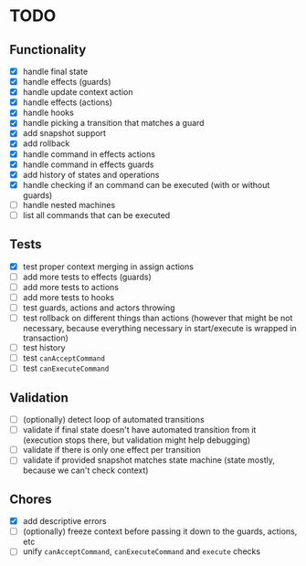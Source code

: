 # TODO

## Functionality

- [x] handle final state
- [x] handle effects (guards)
- [x] handle update context action
- [x] handle effects (actions)
- [x] handle hooks
- [x] handle picking a transition that matches a guard
- [x] add snapshot support
- [x] add rollback
- [x] handle command in effects actions
- [x] handle command in effects guards
- [x] add history of states and operations
- [x] handle checking if an command can be executed (with or without guards)
- [ ] handle nested machines
- [ ] list all commands that can be executed

## Tests

- [x] test proper context merging in assign actions
- [ ] add more tests to effects (guards)
- [ ] add more tests to actions
- [ ] add more tests to hooks
- [ ] test guards, actions and actors throwing
- [ ] test rollback on different things than actions (however that might be not necessary, because everything necessary in start/execute is wrapped in transaction)
- [ ] test history
- [ ] test `canAcceptCommand`
- [ ] test `canExecuteCommand` 

## Validation

- [ ] (optionally) detect loop of automated transitions
- [ ] validate if final state doesn't have automated transition from it (execution stops there, but validation might help debugging) 
- [ ] validate if there is only one effect per transition
- [ ] validate if provided snapshot matches state machine (state mostly, because we can't check context)

## Chores

- [x] add descriptive errors
- [ ] (optionally) freeze context before passing it down to the guards, actions, etc
- [ ] unify `canAcceptCommand`, `canExecuteCommand` and `execute` checks
